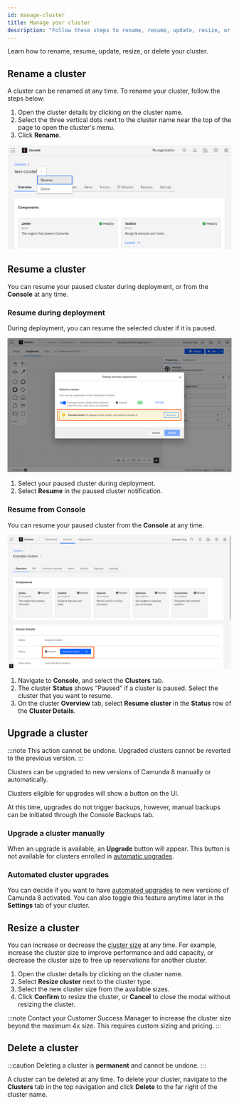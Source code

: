 ```yaml
---
id: manage-cluster
title: Manage your cluster
description: "Follow these steps to rename, resume, update, resize, or delete your cluster."
---
```


Learn how to rename, resume, update, resize, or delete your cluster.

## Rename a cluster

A cluster can be renamed at any time. To rename your cluster, follow the steps below:

1. Open the cluster details by clicking on the cluster name.
2. Select the three vertical dots next to the cluster name near the top of the page to open the cluster's menu.
3. Click **Rename**.

![cluster-rename](./img/cluster-rename.png)

## Resume a cluster

You can resume your paused cluster during deployment, or from the **Console** at any time.

### Resume during deployment

During deployment, you can resume the selected cluster if it is paused.

![Resume a paused cluster during deployment](./img/cluster-resume-deploy.png)

1. Select your paused cluster during deployment.
1. Select **Resume** in the paused cluster notification.

### Resume from Console

You can resume your paused cluster from the **Console** at any time.

![Resume a paused cluster from the Console](./img/cluster-resume-console.png)

1. Navigate to **Console**, and select the **Clusters** tab.
1. The cluster **Status** shows “Paused” if a cluster is paused. Select the cluster that you want to resume.
1. On the cluster **Overview** tab, select **Resume cluster** in the **Status** row of the **Cluster Details**.

## Upgrade a cluster

:::note
This action cannot be undone. Upgraded clusters cannot be reverted to the previous version.
:::

Clusters can be upgraded to new versions of Camunda 8 manually or automatically.

Clusters eligible for upgrades will show a button on the UI.

At this time, upgrades do not trigger backups, however, manual backups can be initiated through the Console Backups tab.

### Upgrade a cluster manually

When an upgrade is available, an **Upgrade** button will appear. This button is not available for clusters enrolled in [automatic upgrades](/reference/auto-updates.md).

### Automated cluster upgrades

You can decide if you want to have [automated upgrades](/reference/auto-updates.md) to new versions of Camunda 8 activated. You can also toggle this feature anytime later in the **Settings** tab of your cluster.

## Resize a cluster

You can increase or decrease the [cluster size](/components/concepts/clusters.md#cluster-size) at any time. For example, increase the cluster size to improve performance and add capacity, or decrease the cluster size to free up reservations for another cluster.

1. Open the cluster details by clicking on the cluster name.
1. Select **Resize cluster** next to the cluster type.
1. Select the new cluster size from the available sizes.
1. Click **Confirm** to resize the cluster, or **Cancel** to close the modal without resizing the cluster.

:::note
Contact your Customer Success Manager to increase the cluster size beyond the maximum 4x size. This requires custom sizing and pricing.
:::

## Delete a cluster

:::caution
Deleting a cluster is **permanent** and cannot be undone.
:::

A cluster can be deleted at any time. To delete your cluster, navigate to the **Clusters** tab in the top navigation and click **Delete** to the far right of the cluster name.
